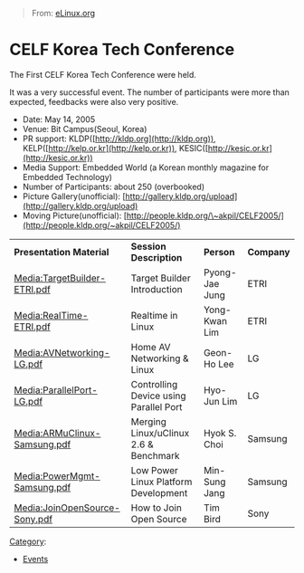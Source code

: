 > From: [eLinux.org](http://eLinux.org/CELF_Korea_Tech_Conference "http://eLinux.org/CELF_Korea_Tech_Conference")


# CELF Korea Tech Conference



The First CELF Korea Tech Conference were held.

It was a very successful event. The number of participants were more
than expected, feedbacks were also very positive.

-   Date: May 14, 2005
-   Venue: Bit Campus(Seoul, Korea)
-   PR support: KLDP([http://kldp.org](http://kldp.org)),
    KELP([http://kelp.or.kr](http://kelp.or.kr)),
    KESIC([http://kesic.or.kr](http://kesic.or.kr))
-   Media Support: Embedded World (a Korean monthly magazine for
    Embedded Technology)
-   Number of Participants: about 250 (overbooked)
-   Picture Gallery(unofficial):
    [http://gallery.kldp.org/upload](http://gallery.kldp.org/upload)
-   Moving Picture(unofficial):
    [http://people.kldp.org/\~akpil/CELF2005/](http://people.kldp.org/~akpil/CELF2005/)

<table>
<tbody>
<tr class="odd">
<td align="left"><strong>Presentation Material</strong></td>
<td align="left"><strong>Session Description</strong></td>
<td align="left"><strong>Person</strong></td>
<td align="left"><strong>Company</strong></td>
</tr>
<tr class="even">
<td align="left"><a href="http://elinux.org/images/4/49/TargetBuilder-ETRI.pdf" title="TargetBuilder-ETRI.pdf">Media:TargetBuilder-ETRI.pdf</a></td>
<td align="left">Target Builder Introduction</td>
<td align="left">Pyong-Jae Jung</td>
<td align="left">ETRI</td>
</tr>
<tr class="odd">
<td align="left"><a href="http://elinux.org/images/e/e7/RealTime-ETRI.pdf" title="RealTime-ETRI.pdf">Media:RealTime-ETRI.pdf</a></td>
<td align="left">Realtime in Linux</td>
<td align="left">Yong-Kwan Lim</td>
<td align="left">ETRI</td>
</tr>
<tr class="even">
<td align="left"><a href="http://elinux.org/images/b/b9/AVNetworking-LG.pdf" title="AVNetworking-LG.pdf">Media:AVNetworking-LG.pdf</a></td>
<td align="left">Home AV Networking &amp; Linux</td>
<td align="left">Geon-Ho Lee</td>
<td align="left">LG</td>
</tr>
<tr class="odd">
<td align="left"><a href="http://elinux.org/images/5/52/ParallelPort-LG.pdf" title="ParallelPort-LG.pdf">Media:ParallelPort-LG.pdf</a></td>
<td align="left">Controlling Device using Parallel Port</td>
<td align="left">Hyo-Jun Lim</td>
<td align="left">LG</td>
</tr>
<tr class="even">
<td align="left"><a href="http://elinux.org/images/1/1d/ARMuClinux-Samsung.pdf" title="ARMuClinux-Samsung.pdf">Media:ARMuClinux-Samsung.pdf</a></td>
<td align="left">Merging Linux/uClinux 2.6 &amp; Benchmark</td>
<td align="left">Hyok S. Choi</td>
<td align="left">Samsung</td>
</tr>
<tr class="odd">
<td align="left"><a href="http://elinux.org/images/d/de/PowerMgmt-Samsung.pdf" title="PowerMgmt-Samsung.pdf">Media:PowerMgmt-Samsung.pdf</a></td>
<td align="left">Low Power Linux Platform Development</td>
<td align="left">Min-Sung Jang</td>
<td align="left">Samsung</td>
</tr>
<tr class="even">
<td align="left"><a href="http://elinux.org/images/3/36/JoinOpenSource-Sony.pdf" title="JoinOpenSource-Sony.pdf">Media:JoinOpenSource-Sony.pdf</a></td>
<td align="left">How to Join Open Source</td>
<td align="left">Tim Bird</td>
<td align="left">Sony</td>
</tr>
</tbody>
</table>


[Category](http://eLinux.org/Special:Categories "Special:Categories"):

-   [Events](http://eLinux.org/Category:Events "Category:Events")

